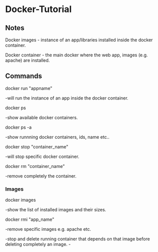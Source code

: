 # Docker-Tutorial

## Notes

Docker images - instance of an app/libraries installed inside the docker container.

Docker container - the main docker where the web app, images (e.g. apache) are installed.

## Commands

docker run "appname" 

  -will run the instance of an app inside the docker container.

docker ps 

  -show available docker containers.

docker ps -a 

  -show runnning docker containers, ids, name etc..

docker stop "container_name" 

  -will stop specific docker container.

docker rm "container_name" 

  -remove completely the container.

### Images

docker images

  -show the list of installed images and their sizes.

docker rmi "app_name" 

  -remove specific images e.g. apache etc.
  
  -stop and delete running container that depends on that image before deleting completely an image.
                     - 
